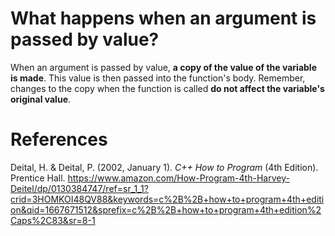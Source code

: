 



# What happens when an argument is passed by value? 

When an argument is passed by value, **a copy of the value of the variable is made**. This value is then passed into the function's body. Remember, changes to the copy when the function is called **do not affect the variable's original value**. 



# References 
Deital, H. & Deital, P. (2002, January 1). *C++ How to Program* (4th Edition). Prentice Hall. <https://www.amazon.com/How-Program-4th-Harvey-Deitel/dp/0130384747/ref=sr_1_1?crid=3HOMKOI48QV88&keywords=c%2B%2B+how+to+program+4th+edition&qid=1667671512&sprefix=c%2B%2B+how+to+program+4th+edition%2Caps%2C83&sr=8-1>   

